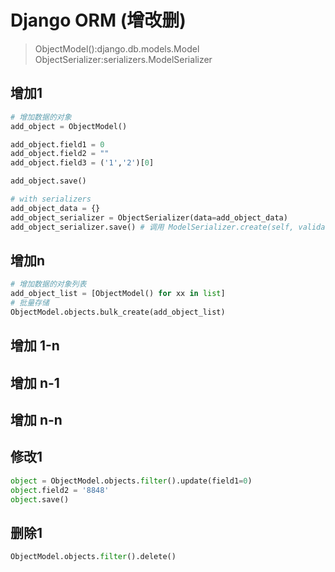 # Django ORM (增改删)

> ObjectModel():django.db.models.Model
> ObjectSerializer:serializers.ModelSerializer

## 增加1

```python
# 增加数据的对象
add_object = ObjectModel()

add_object.field1 = 0
add_object.field2 = ""
add_object.field3 = ('1','2')[0]

add_object.save()

# with serializers
add_object_data = {}
add_object_serializer = ObjectSerializer(data=add_object_data)
add_object_serializer.save() # 调用 ModelSerializer.create(self, validated_data)
```

## 增加n

```python
# 增加数据的对象列表
add_object_list = [ObjectModel() for xx in list]
# 批量存储
ObjectModel.objects.bulk_create(add_object_list)
```

## 增加 1-n

## 增加 n-1

## 增加 n-n

## 修改1

```python
object = ObjectModel.objects.filter().update(field1=0)
object.field2 = '8848'
object.save()
```

## 删除1

```python
ObjectModel.objects.filter().delete()
```
